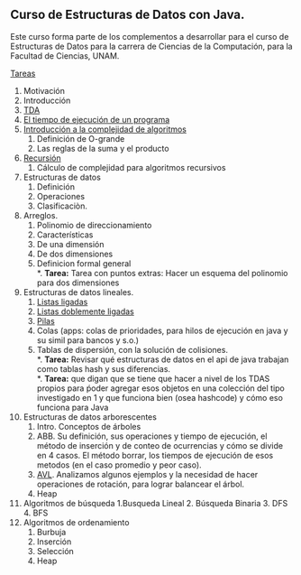 ## Curso de Estructuras de Datos con Java.
Este curso forma parte de los complementos a desarrollar para el curso de Estructuras de Datos para la carrera de Ciencias de la Computación, para la Facultad de Ciencias, UNAM.

[Tareas](capitulos/tareas.md)

1. Motivación
2. Introducción
3. [TDA](capitulos/TDA.md)
4. [El tiempo de ejecución de un programa](capitulos/moduloTiempoEjecuciónPrograma.md)
5. [Introducción a la complejidad de algoritmos](capitulos/complejidadComputacional.md)
    1. Definición de O-grande
    2. Las reglas de la suma y el producto
6. [Recursión](capitulos/recursion.md)
   1. Cálculo de complejidad para algoritmos recursivos
7. Estructuras de datos
   1. Definición
   2. Operaciones
   3. Clasificaciòn.    
8. Arreglos.
   1. Polinomio de direccionamiento
   2. Características
   3. De una dimensión
   4. De dos dimensiones
   5. Definicion formal general<br>
   *. **Tarea:** Tarea con puntos extras: Hacer un esquema del polinomio para dos dimensiones<br>
9. Estructuras de datos lineales.
   1. [Listas ligadas](capitulos/listasLigadas.md)
   2. [Listas doblemente ligadas](capitulos/listasDoblementeLigadas.md)
   3. [Pilas](capitulos/pilas.md)
   4. Colas (apps: colas de prioridades, para hilos de ejecución en java y su simil para bancos y s.o.)
   5. Tablas de dispersión, con la solución de colisiones.<br>
   *. **Tarea:** Revisar qué estructuras de datos en el api de java trabajan como tablas hash y sus diferencias.<br>
   *. **Tarea:** que digan que se tiene que hacer a nivel de los TDAS propios para ṕoder agregar esos objetos en una colección del tipo investigado en 1 y que funciona bien (osea hashcode) y cómo eso funciona para Java<br>
10. Estructuras de datos arborescentes
    1. Intro. Conceptos de árboles
    2. ABB. Su definición, sus operaciones y tiempo de ejecución, el método de inserción y de conteo de ocurrencias y cómo se divide en 4 casos. El método borrar, los tiempos de ejecución de esos metodos (en el caso promedio y peor caso).
    3. [AVL](capitulos/AVL.md). Analizamos algunos ejemplos y la necesidad de hacer operaciones de rotación, para lograr balancear el árbol.
    4. Heap
11. Algoritmos de búsqueda
    1.Busqueda Lineal
    2. Búsqueda Binaria
    3. DFS
    4. BFS     
13. Algoritmos de ordenamiento
    1. Burbuja
    2. Inserción
    3. Selección
    4. Heap
       
